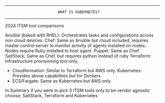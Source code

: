 
___________________________________________________________________________

                            WHAT IS KUBERNETES?
___________________________________________________________________________

2024 ITSM tool comparisons

Ansible (baked with RHEL): Orchestrates tasks and configurations across non cloud devices.
Chef: Same as Ansible but cloud included, requires master control server to monitor activity of 
agents installed on nodes. Nodes require Ruby installed to host agent.
Puppet: Same as Chef
SaltStack: Same as Chef, but requires python instead of ruby
Terraform: Infrastructure provisioning tool only.
* Cloudformation: Similar to Terraform but AWS only.
Kubernetes: Provides above capabilities but for Dockers
* ECS/Fargate: Same as Kubernetes but AWS only.

In Summary if you were to pick 3 ITSM tools only to be vendor agnostic choose;
SaltStack, Terraform and Kubernetes